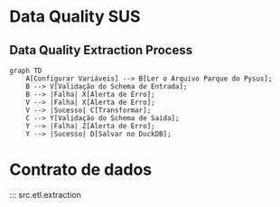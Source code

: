 # Data Quality SUS

## Data Quality Extraction Process

```mermaid
graph TD
    A[Configurar Variáveis] --> B[Ler o Arquivo Parque do Pysus];
    B --> V[Validação do Schema de Entrada];
    B --> |Falha| X[Alerta de Erro];
    V --> |Falha| X[Alerta de Erro];
    V --> |Sucesso| C[Transformar];
    C --> Y[Validação do Schema de Saída];
    Y --> |Falha| Z[Alerta de Erro];
    Y --> |Sucesso| D[Salvar no DuckDB];
```

# Contrato de dados
::: src.etl.extraction

